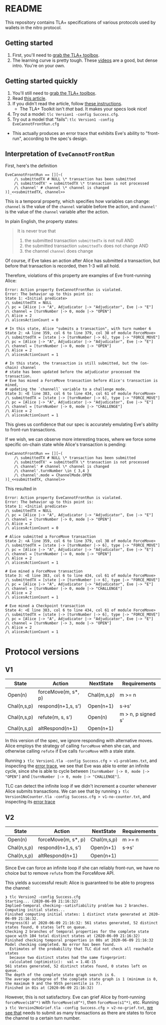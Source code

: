 # README

This repository contains TLA+ specifications of various protocols used by wallets in the nitro protocol.

## Getting started

1. First, you'll need to [grab the TLA+ toolbox](https://lamport.azurewebsites.net/tla/toolbox.html).
2. The learning curve is pretty tough. These [videos](http://lamport.azurewebsites.net/video/videos.html) are a good, but dense intro. You're on your own.

## Getting started quickly

1. You'll still need to [grab the TLA+ toolbox](https://lamport.azurewebsites.net/tla/toolbox.html).
2. Read [this article](https://medium.com/@bellmar/introduction-to-tla-model-checking-in-the-command-line-c6871700a6a2).
3. If you didn't read the article, follow [these instructions](https://github.com/pmer/tla-bin#installation).
   - The TLA+ Toolkit isn't _that_ bad. It makes your specs look nice!
4. Try out a model: `tlc Version1 -config Success.cfg`.
5. Try out a model that "fails": `tlc Version1 -config EveCannotFrontRun.cfg`
  - This actually produces an error trace that exhibits Eve's ability to "front-run", according to the spec's design.

## Interpretation of `EveCannotFrontRun`

First, here's the definition 
```
EveCannotFrontRun == [][~(
    /\ submittedTX # NULL \* transaction has been submitted
    /\ submittedTX' = submittedTX \* transaction is not processed
    /\ channel' # channel \* channel is changed
)]_<<submittedTX, channel>>
```

This is a temporal property, which specifies how variables can change:
`channel` is the value of the `channel` variable before the action, and
`channel'` is the value of the `channel` variable after the action.

In plain English, the property states:
> It is never true that
> 1. the submitted transaction `submittedTx` is not null AND
> 2. the submitted transaction `submittedTx` does not change AND
> 3. the channel `channel` does change

Of course, if Eve takes an action after Alice has submitted a transaction, but before
that transaction is recorded, then 1-3 will all hold.

Therefore, violations of this property are examples of Eve front-running Alice:


```
Error: Action property EveCannotFrontRun is violated.
Error: The behavior up to this point is:
State 1: <Initial predicate>
/\ submittedTX = NULL
/\ pc = [Alice |-> "A", Adjudicator |-> "Adjudicator", Eve |-> "E"]
/\ channel = [turnNumber |-> 0, mode |-> "OPEN"]
/\ Alice = 2
/\ alicesActionCount = 0

# In this state, Alice "submits a transaction", with turn number 6
State 2: <A line 359, col 6 to line 379, col 38 of module ForceMove>
/\ submittedTX = [state |-> [turnNumber |-> 6], type |-> "FORCE_MOVE"]
/\ pc = [Alice |-> "A", Adjudicator |-> "Adjudicator", Eve |-> "E"]
/\ channel = [turnNumber |-> 0, mode |-> "OPEN"]
/\ Alice = 2
/\ alicesActionCount = 1

# In this state, the transaction is still submitted, but the (on-chain) channel 
# state has been updated before the adjudicator processed the transaction.
# Eve has mined a ForceMove transaction before Alice's transaction is mined,
# updating the `channell` variable to a challenge mode.
State 3: <E line 383, col 6 to line 434, col 61 of module ForceMove>
/\ submittedTX = [state |-> [turnNumber |-> 6], type |-> "FORCE_MOVE"]
/\ pc = [Alice |-> "A", Adjudicator |-> "Adjudicator", Eve |-> "E"]
/\ channel = [turnNumber |-> 0, mode |-> "CHALLENGE"]
/\ Alice = 2
/\ alicesActionCount = 1
```

This gives us confidence that our spec is accurately emulating Eve's ability to front-run transactions.

If we wish, we can observe more interesting traces, where we force some specific on-chain state while Alice's transaction is pending:

```
EveCannotFrontRun == [][~(
    /\ submittedTX # NULL \* transaction has been submitted
    /\ submittedTX' = submittedTX \* transaction is not processed
    /\ channel' # channel \* channel is changed
    /\ channel'.turnNumber \in { 3,4 }
    /\ channel'.mode = ChannelMode.OPEN
)]_<<submittedTX, channel>>
```

This resulted in
```
Error: Action property EveCannotFrontRun is violated.
Error: The behavior up to this point is:
State 1: <Initial predicate>
/\ submittedTX = NULL
/\ pc = [Alice |-> "A", Adjudicator |-> "Adjudicator", Eve |-> "E"]
/\ channel = [turnNumber |-> 0, mode |-> "OPEN"]
/\ Alice = 2
/\ alicesActionCount = 0

# Alice submitted a ForceMove transaction
State 2: <A line 359, col 6 to line 379, col 38 of module ForceMove>
/\ submittedTX = [state |-> [turnNumber |-> 6], type |-> "FORCE_MOVE"]
/\ pc = [Alice |-> "A", Adjudicator |-> "Adjudicator", Eve |-> "E"]
/\ channel = [turnNumber |-> 0, mode |-> "OPEN"]
/\ Alice = 2
/\ alicesActionCount = 1

# Eve mined a ForceMove transaction
State 3: <E line 383, col 6 to line 434, col 61 of module ForceMove>
/\ submittedTX = [state |-> [turnNumber |-> 6], type |-> "FORCE_MOVE"]
/\ pc = [Alice |-> "A", Adjudicator |-> "Adjudicator", Eve |-> "E"]
/\ channel = [turnNumber |-> 0, mode |-> "CHALLENGE"]
/\ Alice = 2
/\ alicesActionCount = 1

# Eve mined a Checkpoint transaction
State 4: <E line 383, col 6 to line 434, col 61 of module ForceMove>
/\ submittedTX = [state |-> [turnNumber |-> 6], type |-> "FORCE_MOVE"]
/\ pc = [Alice |-> "A", Adjudicator |-> "Adjudicator", Eve |-> "E"]
/\ channel = [turnNumber |-> 3, mode |-> "OPEN"]
/\ Alice = 2
/\ alicesActionCount = 1
```

# Protocol versions
## V1

| State       | Action               | NextState   | Requirements       |
| ----------- | -------------------- | ----------- | ------------------ |
| Open(n)     | forceMove(m, s\*, p) | Chal(m,s,p) | m >= n             |
| Chal(n,s,p) | respond(n+1,s, s')   | Open(n+1)   | s->s'              |
| Chal(n,s,p) | refute(m, s, s')     | Open(n)     | m > n, p signed s' |
| Chal(n,s,p) | altRespond(n+1)      | Open(n+1)   |                    |


In this version of the spec, we ignore responding with alternative moves.
Alice employs the strategy of calling `forceMove` when she can, and otherwise
calling `refute` if Eve calls `forceMove` with a stale state.

Running `❯ tlc Version1.tla -config Success.cfg > v1-problems.txt`, and inspecting the [error trace](v1-problems.txt), we see that Eve was able to enter an infinite cycle, since she is able to cycle between `[turnNumber |-> 0, mode |-> "OPEN"]` and `[turnNumber |-> 0, mode |-> "CHALLENGE"]`. 

TLC can detect the infinite loop if we didn't increment a counter whenever Alice submits transactions.
We can see that by running `❯ tlc Version1NoCounter.tla -config Success.cfg > v1-no-counter.txt`, and inspecting its [error trace](v1-no-counter.txt)

## V2
| State       | Action               | NextState   | Requirements       |
| ----------- | -------------------- | ----------- | ------------------ |
| Open(n)     | forceMove(m, s\*, p) | Chal(m,s,p) | m >= n             |
| Chal(n,s,p) | respond(n+1,s, s')   | Open(n+1)   | s->s'              |
| Chal(n,s,p) | altRespond(n+1)      | Open(n+1)   |                    |

Since Eve can force an infinite loop if she can reliably front-run, we have no choice but to remove `refute` from the ForceMove API.

This yields a successful result: Alice is guaranteed to be able to progress the channel:
```
❯ tlc Version2 -config Success.cfg
Starting... (2020-06-09 21:16:32)
Implied-temporal checking--satisfiability problem has 2 branches.
Computing initial states...
Finished computing initial states: 1 distinct state generated at 2020-06-09 21:16:32.
Progress(6) at 2020-06-09 21:16:32: 561 states generated, 52 distinct states found, 0 states left on queue.
Checking 2 branches of temporal properties for the complete state space with 104 total distinct states at (2020-06-09 21:16:32)
Finished checking temporal properties in 00s at 2020-06-09 21:16:32
Model checking completed. No error has been found.
  Estimates of the probability that TLC did not check all reachable states
  because two distinct states had the same fingerprint:
  calculated (optimistic):  val = 1.4E-15
561 states generated, 52 distinct states found, 0 states left on queue.
The depth of the complete state graph search is 6.
The average outdegree of the complete state graph is 1 (minimum is 0, the maximum 9 and the 95th percentile is 7).
Finished in 01s at (2020-06-09 21:16:32)
```

However, this is not satisfactory. Eve can grief Alice by front-running `forceMove(s10^*)` with `forceMove(s0^*)`, then `forceMove(s1^*)`, etc. Running `❯ tlc Version2NoGrief.tla -config Success.cfg > v2-no-grief.txt`, [we see that](v2-no-grief.txt) needs to submit as many transactions as there are states to force the channel to a certain turn number.
